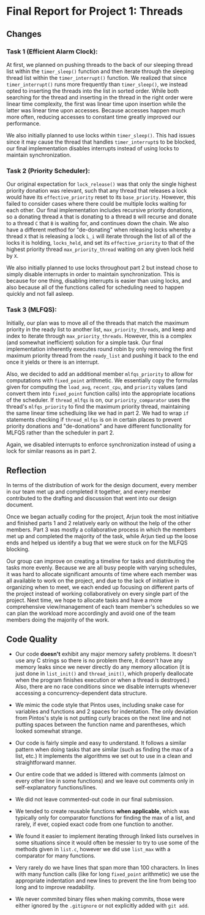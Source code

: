 Final Report for Project 1: Threads
===================================
## Changes

### Task 1 (Efficient Alarm Clock):
At first, we planned on pushing threads to the back of our sleeping thread list within the `timer_sleep()` function and then iterate through the sleeping thread list within the `timer_interrupt()` function. We realized that since `timer_interrupt()` runs more frequently than `timer_sleep()`, we instead opted to inserting the threads into the list in sorted order. While both searching for the thread and inserting in the thread in the right order were linear time complexity, the first was linear time upon insertion while the latter was linear time upon accesses. Because accesses happen much more often, reducing accesses to constant time greatly improved our performance. 

We also initially planned to use locks within `timer_sleep()`. This had issues since it may cause the thread that handles `timer_interrupt`s to be blocked, our final implementation disables interrupts instead of using locks to maintain synchronization.

### Task 2 (Priority Scheduler):
Our original expectation for `lock_release()` was that only the single highest priority donation was relevant, such that any thread that releases a lock would have its `effective_priority` reset to its `base_priority`. However, this failed to consider cases where there could be multiple locks waiting  for each other. Our final implementation includes recursive priority donations, so a donating thread `A` that is donating to a thread `B` will recurse and donate to a thread `C` that `B` is waiting for, and continues down the chain.  We also have a different method for "de-donating" when releasing locks whereby a thread `X` that is releasing a lock `L_i` will iterate through the list of all of the locks it is holding, `locks_held`, and set its `effective_priority` to that of the highest priority thread `max_priority_thread` waiting on any given lock held by `X`.

We also initially planned to use locks throughout part 2 but instead chose to simply disable interrupts in order to maintain synchronization.  This is because for one thing, disabling interrupts is easier than using locks, and also because all of the functions called for scheduling need to happen quickly and not fall asleep.

### Task 3 (MLFQS):
Initially, our plan was to move all of the threads that match the maximum priority in the ready list to another list, `max_priority_threads`, and keep and index to iterate through `max_priority_threads`. However, this is a complex (and somewhat inefficient) solution for a simple task. Our final implementation inherently executes round robin by only removing the first maximum priority thread from the `ready_list` and pushing it back to the end once it yields or there is an interrupt.

Also, we decided to add an additional member `mlfqs_priority` to allow for computations with `fixed_point` arithmetic.  We essentially copy the formulas given for computing the `load_avg`, `recent_cpu`, and `priority` values (and convert them into `fixed_point` function calls) into the appropriate locations of the scheduler. If `thread_mlfqs` is on, our `priority_comparator` uses the thread's `mlfqs_priority` to find the maximum priority thread, maintaining the same linear time schedluing like we had in part 2.  We had to wrap `if` statements checking if `thread_mlfqs` is on in certain places to prevent priority donations and "de-donations" and have different functionality for MLFQS rather than the scheduler in part 2.

Again, we disabled interrupts to enforce synchronization instead of using a lock for similar reasons as in part 2.

## Reflection

In terms of the distribution of work for the design document, every member in our team met up and completed it together, and every member contributed to the drafting and discussion that went into our design document. 

Once we began actually coding for the project, Arjun took the most initiative and finished parts 1 and 2 relatively early on without the help of the other members. Part 3 was mostly a collaborative process in which the members met up and completed the majority of the task, while Arjun tied up the loose ends and helped us identify a bug that we were stuck on for the MLFQS blocking. 

Our group can improve on creating a timeline for tasks and distributing the tasks more evenly. Because we are all busy people with varying schedules, it was hard to allocate significant amounts of time where each member was all available to work on the project, and due to the lack of initiative in organizing when to meet, we each ended up focusing on different parts of the project instead of working collaboratively on every single part of the project. Next time, we hope to allocate tasks and have a more comprehensive view/management of each team member's schedules so we can plan the workload more accordingly and avoid one of the team members doing the majority of the work. 


## Code Quality

* Our code **doesn't** exhibit any major memory safety problems.  It doesn't use any C strings so there is no problem there, it doesn't have any memory leaks since we never directly do any memory allocation (it is just done in `list_init()` and `thread_init()`, which properly deallocate when the program finishes execution or when a thread is destroyed.)  Also, there are no race conditions since we disable interrupts whenever accessing a concurrency-dependent data structure.

* We mimic the code style that Pintos uses, including snake case for variables and functions and 2 spaces for indentation.  The only deviation from Pintos's style is not putting curly braces on the next line and not putting spaces between the function name and parentheses, which looked somewhat strange.

* Our code is fairly simple and easy to understand.  It follows a similar pattern when doing tasks that are similar (such as finding the max of a list, etc.)  It implements the algorithms we set out to use in a clean and straightforward manner.

* Our entire code that we added is littered with comments (almost on every other line in some functions) and we leave out comments only in self-explanatory functions/lines.

* We did not leave commented-out code in our final submission.

* We tended to create reusable functions **when applicable**, which was typically only for comparator functions for finding the max of a list, and rarely, if ever, copied exact code from one function to another.

* We found it easier to implement iterating through linked lists ourselves in some situations since it would often be messier to try to use some of the methods given in `list.c`, however we did use `list_max` with a comparator for many functions.

* Very rarely do we have lines that span more than 100 characters.  In lines with many function calls (like for long `fixed_point` arithmetic) we use the appropriate indentation and new lines to prevent the line from being too long and to improve readability.

* We never commited binary files when making commits, those were either ignored by the `.gitignore` or not explicitly added with `git add`.
